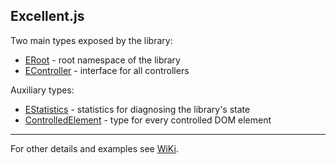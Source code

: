 Excellent.js
------------

Two main types exposed by the library:

* [ERoot] - root namespace of the library
* [EController] - interface for all controllers

Auxiliary types:

* [EStatistics] - statistics for diagnosing the library's state
* [ControlledElement] - type for every controlled DOM element

---

For other details and examples see [WiKi].

[WiKi]:https://github.com/vitaly-t/excellent/wiki
[ERoot]:./ERoot.html
[EController]:./EController.html
[EStatistics]:./EStatistics.html
[ControlledElement]:./ControlledElement.html
